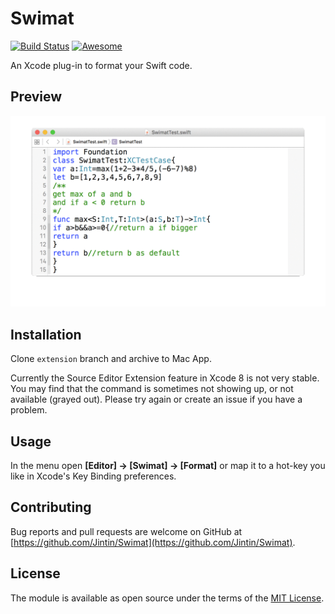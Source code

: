 # Swimat
[![Build Status](https://travis-ci.org/Jintin/Swimat.svg?branch=master)](https://travis-ci.org/Jintin/Swimat)
[![Awesome](https://cdn.rawgit.com/sindresorhus/awesome/d7305f38d29fed78fa85652e3a63e154dd8e8829/media/badge.svg)](https://github.com/matteocrippa/awesome-swift)

An Xcode plug-in to format your Swift code.

## Preview
![](./README/preview.gif)

## Installation
Clone `extension` branch and archive to Mac App.

Currently the Source Editor Extension feature in Xcode 8 is not very stable. You may find that the command is sometimes not showing up, or not available (grayed out). Please try again or create an issue if you have a problem.

## Usage
In the menu open **[Editor] -> [Swimat] -> [Format]** or map it to a hot-key you like in Xcode's Key Binding preferences.

## Contributing
Bug reports and pull requests are welcome on GitHub at [https://github.com/Jintin/Swimat](https://github.com/Jintin/Swimat).

## License
The module is available as open source under the terms of the [MIT License](http://opensource.org/licenses/MIT).

